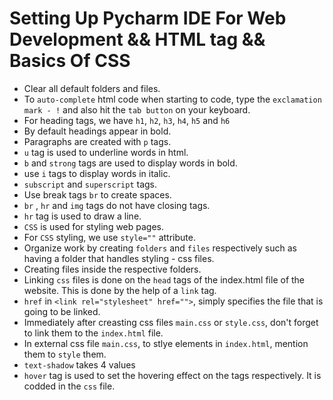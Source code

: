 # Setting Up Pycharm IDE For Web Development && HTML tag && Basics Of CSS
- Clear all default folders and files.
- To `auto-complete` html code when starting to code, type the `exclamation mark - !` and also hit the `tab button` on your keyboard.
- For heading tags, we have `h1`, `h2`, `h3`, `h4`, `h5` and `h6`
- By default headings appear in bold.
- Paragraphs are created with `p` tags.
- `u` tag is used to underline words in html.
- `b` and `strong` tags are used to display words in bold.
- use `i` tags to display words in italic.
- `subscript` and `superscript` tags.
- Use break tags `br` to create spaces.
- `br` , `hr` and `img` tags do not have closing tags.
- `hr` tag is used to draw a line.
- `CSS` is used for styling web pages.
- For `CSS` styling, we use `style=""` attribute.
- Organize work by creating `folders` and `files` respectively such as having a folder that handles styling - css files.
- Creating files inside the respective folders.
- Linking `css` files is done on the `head` tags of the index.html file of the website. This is done by the help of a `link` tag.
- `href` in `<link rel="stylesheet" href="">`, simply specifies the file that is going to be linked.
- Immediately after creasting css files `main.css` or `style.css`, don't forget to link them to the `index.html` file.
- In external css file `main.css`, to stlye elements in `index.html`, mention them to `style` them.
- `text-shadow` takes 4 values
- `hover` tag is used to set the hovering effect on the tags respectively. It is codded in the `css` file.
